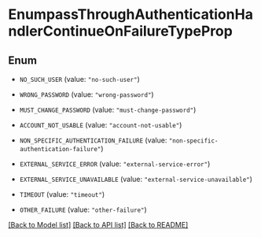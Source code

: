 # EnumpassThroughAuthenticationHandlerContinueOnFailureTypeProp

## Enum


* `NO_SUCH_USER` (value: `"no-such-user"`)

* `WRONG_PASSWORD` (value: `"wrong-password"`)

* `MUST_CHANGE_PASSWORD` (value: `"must-change-password"`)

* `ACCOUNT_NOT_USABLE` (value: `"account-not-usable"`)

* `NON_SPECIFIC_AUTHENTICATION_FAILURE` (value: `"non-specific-authentication-failure"`)

* `EXTERNAL_SERVICE_ERROR` (value: `"external-service-error"`)

* `EXTERNAL_SERVICE_UNAVAILABLE` (value: `"external-service-unavailable"`)

* `TIMEOUT` (value: `"timeout"`)

* `OTHER_FAILURE` (value: `"other-failure"`)


[[Back to Model list]](../README.md#documentation-for-models) [[Back to API list]](../README.md#documentation-for-api-endpoints) [[Back to README]](../README.md)



